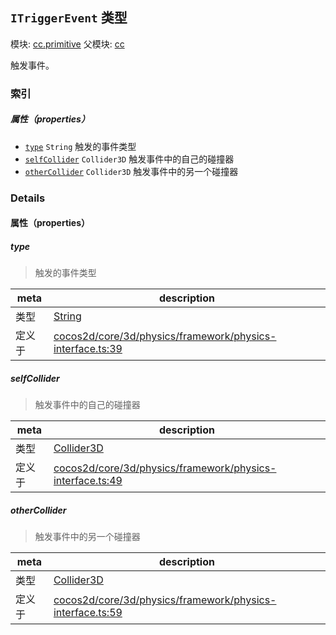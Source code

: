 ## `ITriggerEvent` 类型



模块: [cc.primitive](../modules/cc.primitive.md)
父模块: [cc](../modules/cc.md)


触发事件。



### 索引

##### 属性（properties）

  - [`type`](#type) `String` 触发的事件类型
  - [`selfCollider`](#selfcollider) `Collider3D` 触发事件中的自己的碰撞器
  - [`otherCollider`](#othercollider) `Collider3D` 触发事件中的另一个碰撞器





### Details


#### 属性（properties）


##### type

> 触发的事件类型

| meta | description |
|------|-------------|
| 类型 | <a href="https://developer.mozilla.org/en/JavaScript/Reference/Global_Objects/String" class="crosslink external" target="_blank">String</a> |
| 定义于 | [cocos2d/core/3d/physics/framework/physics-interface.ts:39](https://github.com/cocos-creator/engine/blob/246760b55cfc698ac5f3450a1794d9d0554a0600/cocos2d/core/3d/physics/framework/physics-interface.ts#L39) |



##### selfCollider

> 触发事件中的自己的碰撞器

| meta | description |
|------|-------------|
| 类型 | <a href="../classes/Collider3D.html" class="crosslink">Collider3D</a> |
| 定义于 | [cocos2d/core/3d/physics/framework/physics-interface.ts:49](https://github.com/cocos-creator/engine/blob/246760b55cfc698ac5f3450a1794d9d0554a0600/cocos2d/core/3d/physics/framework/physics-interface.ts#L49) |



##### otherCollider

> 触发事件中的另一个碰撞器

| meta | description |
|------|-------------|
| 类型 | <a href="../classes/Collider3D.html" class="crosslink">Collider3D</a> |
| 定义于 | [cocos2d/core/3d/physics/framework/physics-interface.ts:59](https://github.com/cocos-creator/engine/blob/246760b55cfc698ac5f3450a1794d9d0554a0600/cocos2d/core/3d/physics/framework/physics-interface.ts#L59) |






